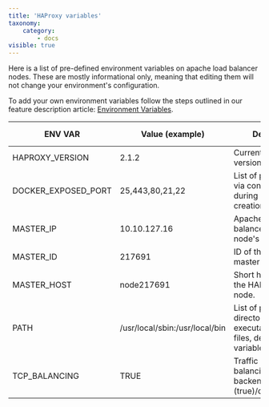 ```yaml
---
title: 'HAProxy variables'
taxonomy:
    category:
        - docs
visible: true
---
```


Here is a list of pre-defined environment variables on apache load balancer nodes. These are mostly informational only, meaning that editing them will not change your environment's configuration.

To add your own environment variables follow the steps outlined in our feature description article: [Environment Variables](/features/environment-variables).

|ENV VAR|Value (example)|Description|Informational only|
|-----------|-----------|-----------|----------|
|HAPROXY_VERSION|2.1.2|Current template version for HAProxy.|Yes|
|DOCKER_EXPOSED_PORT|25,443,80,21,22|List of ports opened via container firewall during environment creation.|Yes|
|MASTER_IP|10.10.127.16|Apache load balancer's master node's IP.|Yes|
|MASTER_ID|217691|ID of the HAProxy master node|Yes|
|MASTER_HOST|node217691|Short hostname for the HAProxy master node.|Yes|
|PATH|/usr/local/sbin:/usr/local/bin|List of paths for directories with executable program files, default shell variable.|Yes|
|TCP_BALANCING|TRUE|Traffic proxying and balancing to TCP backends enabled (true)/disabled(false).|No|
